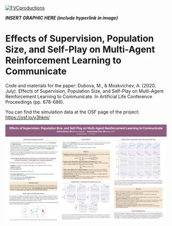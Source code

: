 <a href="http://fvcproductions.com"><img src="https://avatars1.githubusercontent.com/u/4284691?v=3&s=200" title="FVCproductions" alt="FVCproductions"></a>

<!-- [![FVCproductions](https://avatars1.githubusercontent.com/u/4284691?v=3&s=200)](http://fvcproductions.com) -->

***INSERT GRAPHIC HERE (include hyperlink in image)***

# Effects of Supervision, Population Size, and Self-Play on Multi-Agent Reinforcement Learning to Communicate

Code and materials for the paper: Dubova, M., & Moskvichev, A. (2020, July). Effects of Supervision, Population Size, and Self-Play on Multi-Agent Reinforcement Learning to Communicate. In Artificial Life Conference Proceedings (pp. 678-686).

You can find the simulation data at the OSF page of the project: https://osf.io/y3hkm/

![Test Image 4](https://github.com/blinodelka/Multi-Agent-Communication-Learning/blob/master/poster.png)
